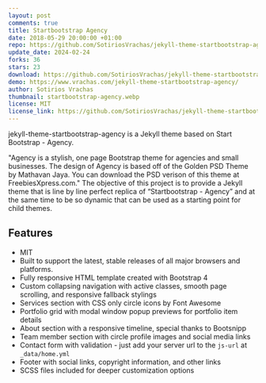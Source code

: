 ```yaml
---
layout: post
comments: true
title: Startbootstrap Agency
date: 2018-05-29 20:00:00 +01:00
repo: https://github.com/SotiriosVrachas/jekyll-theme-startbootstrap-agency
update_date: 2024-02-24
forks: 36
stars: 23
download: https://github.com/SotiriosVrachas/jekyll-theme-startbootstrap-agency/archive/master.zip
demo: https://www.vrachas.com/jekyll-theme-startbootstrap-agency/
author: Sotirios Vrachas
thumbnail: startbootstrap-agency.webp
license: MIT
license_link: https://github.com/SotiriosVrachas/jekyll-theme-startbootstrap-agency/blob/master/LICENSE.txt
---
```


jekyll-theme-startbootstrap-agency is a Jekyll theme based on Start Bootstrap - Agency.

"Agency is a stylish, one page Bootstrap theme for agencies and small businesses. The design of Agency is based off of the Golden PSD Theme by Mathavan Jaya. You can download the PSD verison of this theme at FreebiesXpress.com."
The objective of this project is to provide a Jekyll theme that is line by line perfect replica of “Startbootstrap - Agency” and at the same time to be so dynamic that can be used as a starting point for child themes.

## Features

* MIT
* Built to support the latest, stable releases of all major browsers and platforms.
* Fully responsive HTML template created with Bootstrap 4
* Custom collapsing navigation with active classes, smooth page scrolling, and responsive fallback stylings
* Services section with CSS only circle icons by Font Awesome
* Portfolio grid with modal window popup previews for portfolio item details
* About section with a responsive timeline, special thanks to Bootsnipp
* Team member section with circle profile images and social media links
* Contact form with validation - just add your server url to the `js-url` at `_data/home.yml`
* Footer with social links, copyright information, and other links
* SCSS files included for deeper customization options
